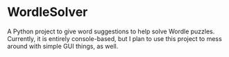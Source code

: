 # WordleSolver

A Python project to give word suggestions to help solve Wordle puzzles. Currently, it is entirely console-based, but I plan to use this project to mess around with simple GUI things, as well.

